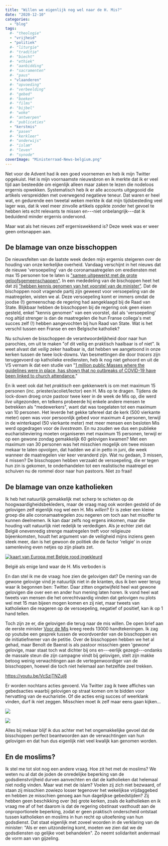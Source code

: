 ```yaml
---
title: "Willen we eigenlijk nog wel naar de H. Mis?"
date: "2020-12-10"
categories: 
  - "blog"
tags:
  #- "theologie"
  - "vrijheid"
  - "politiek"
  #- "liturgie"
  #- "traditie"
  #- "biecht"
  #- "ethiek"
  #- "aanbidding"
  #- "sacramenten"
  #- "paus"
  - "vlaanderen"
  #- "opvoeding"
  #- "verbeelding"
  #- "gebed"
  #- "boeken"
  #- "films"
  #- "bijbel"
  #- "woke"
  #- "antwerpen"
  #- "publicaties"
  - "kerstmis"
  #- "pasen"
  #- "kerkleer"
  #- "onderwijs"
  #- "islam"
  #- "leven"
  #- "synode"
coverImage: "Ministerraad-News-belgium.png"
---
```


Net voor de Advent had ik een goed voornemen en heb ik mijn Twitter opgekuist. Het is mijn voornaamste nieuwsbron en ik merkte dat ik er veel tijd aan besteedde om eigenlijk alleen maar zaken te lezen die nodeloos ergernis opwekken. Systematisch heb ik er alle accounts uitgegooid die artikels verspreidden met overwegend negatieve teneur. Dat waren er heel wat, en gedurende een tweetal weken merkte ik dat mijn tijdsbesteding veel lager was, dat ik veel meer zinvolle artikels oppikte zonder het gevoel te hebben iets echt relevants te missen en---niet onbelangrijk---dat ik beduidend minder ergernis ondervond.

Maar wat als het nieuws zelf ergerniswekkend is? Deze week was er weer geen ontsnappen aan. 

## De blamage van onze bisschoppen

De nieuwsfeiten van de laatste week deden mijn ergernis steigeren over de houding van onze kerkelijke overheid. Vandaag verschijnt in het nieuws dat de nieuwe 'versoepeling' van de coronamaatregelen om erediensten met max 15 personen toe te laten is ["samen uitgewerkt met de grote geloofsgemeenschappen"](https://www.vrt.be/vrtnws/nl/2020/12/09/van-quickenborne-raad-van-state-erediensten/). In een mededeling van de bischoppen heet het dat zij ["hebben kennis genomen van het voorstel van de minister"](https://www.kerknet.be/bisschoppenconferentie/persbericht/reactie-bisschoppen-op-versoepeling-lockdown-voor-erediensten). Dat de bischoppen nooit vragende partij zijn geweest voor versoepeling van de maatregelen, wisten we al. Deze versoepeling komt er immers omdat de joodse (!) gemeenschap de regering had aangeklaagd bij de Raad van State. Blijkbaar hebben de bisschoppen bij de regering ook geen eisen gesteld, enkel "kennis genomen" van een voorstel, dat als 'versoepeling' nog altijd strenger is dan de maatregelen die hun Franse collega's met succes zelf (!) hebben aangevochten bij hun Raad van State. Wat is het verschil tussen een Franse en een Belgische katholiek?

Nu schuiven de bisschoppen de verantwoordelijkheid door naar hun parochies, om uit te maken "of dit veilig en praktisch haalbaar is of niet". Ik weet alvast dat _veilig_ zeker haalbaar is, dat hebben we aangetoond in onze kerken tussen de twee lock-downs. Van besmettingen die door _tracers_ zijn teruggevoerd op katholieke erediensten, heb ik nog niet gehoord en uit de VS vernam ik dat een studie van "[1 million public Masses where the guidelines were in place, has shown that no outbreaks of COVID-19 have been linked to church attendance.](https://www.ncregister.com/news/balancing-lives-and-livelihoods-catholics-clash-over-pandemic-positions)" 

En ik weet ook dat het _praktisch_ een gekkenwerk is om met maximum 15 personen (inc. priester/acoliet/lector) een H. Mis op te dragen. Tijdens de lock-down droeg onze pastoor twee keer in de week de Mis op, die werd _live_ uitgezonden, en telkens probeerde hij enkele andere mensen te betrekken als "medewerkers", want dat was toegelaten tot een maximum van 10 personen. Het leverde het gekke tafereel dat de kerk (500 vierkante meter) open was voor persoonlijk gebed voor maximum 4 personen, terwijl in de winterkapel (50 vierkante meter) met meer mensen een besloten Mis werd opgedragen voor de _livestream_. En nu zouden we dus een publieke eucharistieviering moeten organiseren met maximum 15 personen, terwijl er op een gewone zondag gemakkelijk 60 gelovigen kwamen? Met een maximum van 30 personen was het misschien mogelijk om twee missen mekaar te laten opvolgen, dat hadden we al in petto in juni, die week wanneer de maatregelen vier keer veranderd zijn. Wat nu gedaan, 3 missen, 4 missen? De bisschoppen hebben verzaakt de versoepeling, die er tegen hun zin is gekomen, te onderhandelen tot een realistische maatregel en schuiven nu de rommel door naar hun pastoors. Niet zo fraai!

## De blamage van onze katholieken

Ik heb het natuurlijk gemakkelijk met scherp te schieten op de hoogwaardigheidsbekleders, maar de vraag mag ook worden gesteld of de gelovigen zelf eigenlijk nog wel een H. Mis _willen_? Er is zeker een kleine groep die alle coronamaatregelen zou negeren om toch aan het misoffer te kunnen deelnemen. Ik kan daar zelfs nog ergens inkomen, maar die houding valt natuurlijk niet redelijk te verdedigen. Als je echter ziet dat België onevenredig strenge maatregelen treft voor religieuze bijeenkomsten, houdt het argument van de veiligheid mijns inziens geen steek meer, dan is het gewoon de politiek die de factor 'religie' in onze samenleving even netjes op zijn plaats zet.

[![kaart van Europa met Belgie rood ingekleurd](images/voordemis.jpeg)](https://www.pourlamesse-voordemis.be/)

België als enige land waar de H. Mis verboden is

En dan stel ik me de vraag: hoe zien de gelovigen dat? De mening van de gewone gelovige vind je natuurlijk niet in de kranten, dus ik ben weer terug waar ik begonnen ben: Twitter. Daar zitten ongetwijfeld heel wat gewone gelovigen die over een en ander hun mening laten horen. Ik vond heel wat tweets van mensen die het onrechtvaardig vinden dat gelovigen nu plots wel met 15 man bijeen mogen komen en zij niet, maar tweets van katholieken die reageren op de versoepeling, negatief of positief, kan ik op 1 hand tellen.

Toch zijn ze er, die gelovigen die terug naar de mis willen. De open brief aan de eerste minister [Voor de Mis](https://www.pourlamesse-voordemis.be/) kreeg reeds 13000 handtekeningen. Ik zag op youtube een gesprek tussen de woordvoerder van de bisschoppen en de initiatiefnemer van de petitie. Over de bisschoppen hebben we het al gehad, maar Benoît de Baenst is als pastoor misschien geen 'gewone' gelovige, maar staat toch wat dichter bij ons en---eerlijk gezegd---ondanks de massale steun die zijn campagne vindt bij gelovigen, stelt zijn makke betoog weinig verwachtingen aan de vertegenwoordiger van de bisschoppen, hoewel die toch niet helemaal aan hetzelfde zeel trekken.

https://youtu.be/VcSzjTNZuj8

Er worden nochtans acties gevoerd. Via Twitter zag ik twee affiches van gebedsacties waarbij gelovigen op straat komen om te bidden voor hervatting van de eucharistie. Of die acties enig succes of weerklank vinden, durf ik niet zeggen. Misschien moet ik zelf maar eens gaan kijken…

[![](images/EogHUPiXcAEqpYn-1.jpeg)](images/EogHUPiXcAEqpYn-1.jpeg)

[![](images/EogRYaWXYBEnITX.jpeg)](images/EogRYaWXYBEnITX.jpeg)

Alles bij mekaar blijf ik dus achter met het ongemakkelijke gevoel dat de bisschoppen perfect beantwoorden aan de verwachtingen van hun gelovigen en dat hun dus eigenlijk niet veel kwalijk kan genomen worden.

## En de moslims?

Ik stel me tot slot nog een andere vraag. Hoe zit het met de moslims? We weten nu al dat de joden de onredelijke beperking van de godsdienstvrijheid durven aanvechten en dat de katholieken dat helemaal niet nodig vinden. Maar wat met de islam? Voelen zij zich niet bezwaard, of staan zij misschien zowiezo losser tegenover het wekelijkse vrijdaggebed en hebben ze misschien genoeg aan hun dagelijkse gebedstijden? Zij hebben geen beschikking over (te) grote kerken, zoals de katholieken en ik vraag me af of het daarom is dat de regering obstinaat vasthoudt aan de onproportionele beperking, zodat er geen praktisch onderscheid ontstaat tussen katholieken en moslims in hun recht op uitoefening van hun godsdienst. Dat staat eigenlijk met zoveel woorden in de verklaring van de minister: "Als er een uitzondering komt, moeten we zien dat we de godsdiensten op gelijke voet behandelen". Zo neemt solidariteit andermaal de vorm aan van gijzeling.

